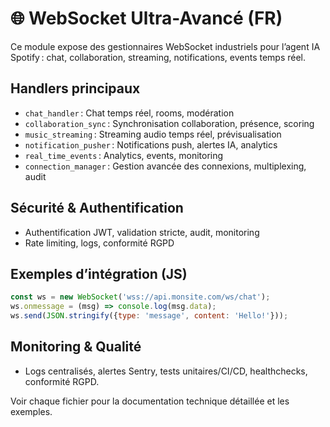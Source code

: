 # 🌐 WebSocket Ultra-Avancé (FR)

Ce module expose des gestionnaires WebSocket industriels pour l’agent IA Spotify : chat, collaboration, streaming, notifications, events temps réel.

## Handlers principaux
- `chat_handler` : Chat temps réel, rooms, modération
- `collaboration_sync` : Synchronisation collaboration, présence, scoring
- `music_streaming` : Streaming audio temps réel, prévisualisation
- `notification_pusher` : Notifications push, alertes IA, analytics
- `real_time_events` : Analytics, events, monitoring
- `connection_manager` : Gestion avancée des connexions, multiplexing, audit

## Sécurité & Authentification
- Authentification JWT, validation stricte, audit, monitoring
- Rate limiting, logs, conformité RGPD

## Exemples d’intégration (JS)
```js
const ws = new WebSocket('wss://api.monsite.com/ws/chat');
ws.onmessage = (msg) => console.log(msg.data);
ws.send(JSON.stringify({type: 'message', content: 'Hello!'}));
```

## Monitoring & Qualité
- Logs centralisés, alertes Sentry, tests unitaires/CI/CD, healthchecks, conformité RGPD.

Voir chaque fichier pour la documentation technique détaillée et les exemples.

